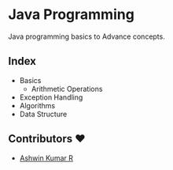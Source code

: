 # Java Programming 
Java programming basics to Advance concepts.

## Index
- Basics
  - Arithmetic Operations
- Exception Handling
- Algorithms
- Data Structure


## Contributors ❤
- [Ashwin Kumar R](https://github.com/Ash515)
